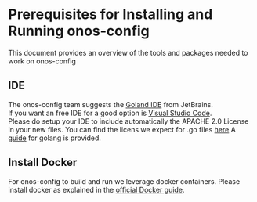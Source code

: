 # Prerequisites for Installing and Running onos-config
This document provides an overview of the tools and packages needed to work on onos-config

## IDE
The onos-config team suggests the [Goland IDE](/https://www.jetbrains.com/go/) from JetBrains.   
If you want an free IDE for a good option is [Visual Studio Code](/https://code.visualstudio.com).   
Please do setup your IDE to include automatically the APACHE 2.0 License in your new files. 
You can find the licens we expect for .go files [here](../build/licensing/boilerplate.go.txt) 
A [guide](License_goland.md) for golang is provided. 

## Install Docker

For onos-config to build and run we leverage docker containers.
Please install docker as explained in the [official Docker guide](https://docs.docker.com/install/).

